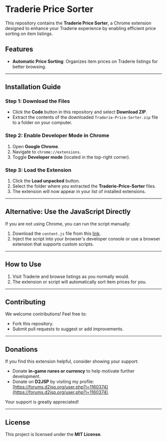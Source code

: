 # Traderie Price Sorter  

This repository contains the **Traderie Price Sorter**, a Chrome extension designed to enhance your Traderie experience by enabling efficient price sorting on item listings.  

## Features  
- **Automatic Price Sorting**: Organizes item prices on Traderie listings for better browsing.  

---

## Installation Guide  

### **Step 1: Download the Files**  
- Click the **Code** button in this repository and select **Download ZIP**.  
- Extract the contents of the downloaded `Traderie-Price-Sorter.zip` file to a folder on your computer.  

### **Step 2: Enable Developer Mode in Chrome**  
1. Open **Google Chrome**.  
2. Navigate to `chrome://extensions`.  
3. Toggle **Developer mode** (located in the top-right corner).  

### **Step 3: Load the Extension**  
1. Click the **Load unpacked** button.  
2. Select the folder where you extracted the **Traderie-Price-Sorter** files.  
3. The extension will now appear in your list of installed extensions.  

---

## Alternative: Use the JavaScript Directly  
If you are not using Chrome, you can run the script manually:  
1. Download the `content.js` file from this [link](https://github.com/TERROROP33/Traderie-Price-Sorter/blob/main/content.js).  
2. Inject the script into your browser's developer console or use a browser extension that supports custom scripts.  

---

## How to Use  
1. Visit Traderie and browse listings as you normally would.  
2. The extension or script will automatically sort item prices for you.  

---

## Contributing  
We welcome contributions! Feel free to:  
- Fork this repository.  
- Submit pull requests to suggest or add improvements.  

---

## Donations  
If you find this extension helpful, consider showing your support:  
- Donate **in-game runes or currency** to help motivate further development.  
- Donate on **D2JSP** by visiting my profile: [https://forums.d2jsp.org/user.php?i=1160374](https://forums.d2jsp.org/user.php?i=1160374).  

Your support is greatly appreciated!  

---

## License  
This project is licensed under the **MIT License**.  
